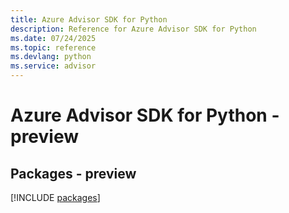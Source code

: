 ```yaml
---
title: Azure Advisor SDK for Python
description: Reference for Azure Advisor SDK for Python
ms.date: 07/24/2025
ms.topic: reference
ms.devlang: python
ms.service: advisor
---
```

# Azure Advisor SDK for Python - preview
## Packages - preview
[!INCLUDE [packages](advisor-index.md)]